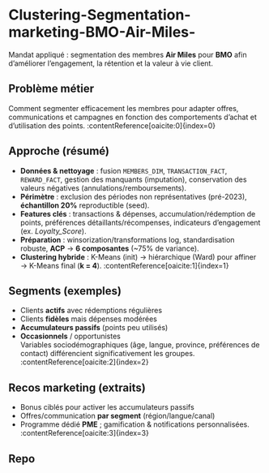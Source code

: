 # Clustering-Segmentation-marketing-BMO-Air-Miles-
Mandat appliqué : segmentation des membres **Air Miles** pour **BMO** afin d’améliorer l’engagement, la rétention et la valeur à vie client.

## Problème métier
Comment segmenter efficacement les membres pour adapter offres, communications et campagnes en fonction des comportements d’achat et d’utilisation des points. :contentReference[oaicite:0]{index=0}

## Approche (résumé)
- **Données & nettoyage** : fusion `MEMBERS_DIM`, `TRANSACTION_FACT`, `REWARD_FACT`, gestion des manquants (imputation), conservation des valeurs négatives (annulations/remboursements).  
- **Périmètre** : exclusion des périodes non représentatives (pré-2023), **échantillon 20%** reproductible (seed).  
- **Features clés** : transactions & dépenses, accumulation/rédemption de points, préférences détaillants/récompenses, indicateurs d’engagement (ex. *Loyalty_Score*).  
- **Préparation** : winsorization/transformations log, standardisation robuste, **ACP** → **6 composantes** (~75% de variance).  
- **Clustering hybride** : K-Means (init) → hiérarchique (Ward) pour affiner → K-Means final (**k = 4**). :contentReference[oaicite:1]{index=1}

## Segments (exemples)
- Clients **actifs** avec rédemptions régulières  
- Clients **fidèles** mais dépenses modérées  
- **Accumulateurs passifs** (points peu utilisés)  
- **Occasionnels** / opportunistes  
Variables sociodémographiques (âge, langue, province, préférences de contact) différencient significativement les groupes. :contentReference[oaicite:2]{index=2}

## Recos marketing (extraits)
- Bonus ciblés pour activer les accumulateurs passifs  
- Offres/communication **par segment** (région/langue/canal)  
- Programme dédié **PME** ; gamification & notifications personnalisées. :contentReference[oaicite:3]{index=3}

## Repo

